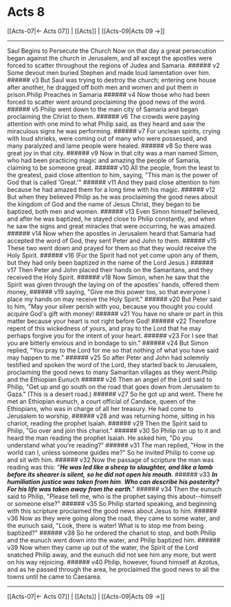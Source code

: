 # Acts 8

[[Acts-07|← Acts 07]] | [[Acts]] | [[Acts-09|Acts 09 →]]
***

Saul Begins to Persecute the Church Now on that day a great persecution began against the church in Jerusalem, and all except the apostles were forced to scatter throughout the regions of Judea and Samaria. ###### v2 Some devout men buried Stephen and made loud lamentation over him. ###### v3 But Saul was trying to destroy the church; entering one house after another, he dragged off both men and women and put them in prison.Philip Preaches in Samaria ###### v4 Now those who had been forced to scatter went around proclaiming the good news of the word. ###### v5 Philip went down to the main city of Samaria and began proclaiming the Christ to them. ###### v6 The crowds were paying attention with one mind to what Philip said, as they heard and saw the miraculous signs he was performing. ###### v7 For unclean spirits, crying with loud shrieks, were coming out of many who were possessed, and many paralyzed and lame people were healed. ###### v8 So there was great joy in that city. ###### v9 Now in that city was a man named Simon, who had been practicing magic and amazing the people of Samaria, claiming to be someone great. ###### v10 All the people, from the least to the greatest, paid close attention to him, saying, "This man is the power of God that is called 'Great.'" ###### v11 And they paid close attention to him because he had amazed them for a long time with his magic. ###### v12 But when they believed Philip as he was proclaiming the good news about the kingdom of God and the name of Jesus Christ, they began to be baptized, both men and women. ###### v13 Even Simon himself believed, and after he was baptized, he stayed close to Philip constantly, and when he saw the signs and great miracles that were occurring, he was amazed. ###### v14 Now when the apostles in Jerusalem heard that Samaria had accepted the word of God, they sent Peter and John to them. ###### v15 These two went down and prayed for them so that they would receive the Holy Spirit. ###### v16 (For the Spirit had not yet come upon any of them, but they had only been baptized in the name of the Lord Jesus.) ###### v17 Then Peter and John placed their hands on the Samaritans, and they received the Holy Spirit. ###### v18 Now Simon, when he saw that the Spirit was given through the laying on of the apostles' hands, offered them money, ###### v19 saying, "Give me this power too, so that everyone I place my hands on may receive the Holy Spirit." ###### v20 But Peter said to him, "May your silver perish with you, because you thought you could acquire God's gift with money! ###### v21 You have no share or part in this matter because your heart is not right before God! ###### v22 Therefore repent of this wickedness of yours, and pray to the Lord that he may perhaps forgive you for the intent of your heart. ###### v23 For I see that you are bitterly envious and in bondage to sin." ###### v24 But Simon replied, "You pray to the Lord for me so that nothing of what you have said may happen to me." ###### v25 So after Peter and John had solemnly testified and spoken the word of the Lord, they started back to Jerusalem, proclaiming the good news to many Samaritan villages as they went.Philip and the Ethiopian Eunuch ###### v26 Then an angel of the Lord said to Philip, "Get up and go south on the road that goes down from Jerusalem to Gaza." (This is a desert road.) ###### v27 So he got up and went. There he met an Ethiopian eunuch, a court official of Candace, queen of the Ethiopians, who was in charge of all her treasury. He had come to Jerusalem to worship, ###### v28 and was returning home, sitting in his chariot, reading the prophet Isaiah. ###### v29 Then the Spirit said to Philip, "Go over and join this chariot." ###### v30 So Philip ran up to it and heard the man reading the prophet Isaiah. He asked him, "Do you understand what you're reading?" ###### v31 The man replied, "How in the world can I, unless someone guides me?" So he invited Philip to come up and sit with him. ###### v32 Now the passage of scripture the man was reading was this: "**_He was led like a sheep to slaughter,_** **_and like a lamb before its shearer is silent,_** **_so he did_** **_not open his mouth_**. ###### v33 **_In humiliation_** **_justice was taken from him_**. **_Who can describe his posterity?_** **_For his life was taken away_** **_from the earth_**." ###### v34 Then the eunuch said to Philip, "Please tell me, who is the prophet saying this about--himself or someone else?" ###### v35 So Philip started speaking, and beginning with this scripture proclaimed the good news about Jesus to him. ###### v36 Now as they were going along the road, they came to some water, and the eunuch said, "Look, there is water! What is to stop me from being baptized?" ###### v38 So he ordered the chariot to stop, and both Philip and the eunuch went down into the water, and Philip baptized him. ###### v39 Now when they came up out of the water, the Spirit of the Lord snatched Philip away, and the eunuch did not see him any more, but went on his way rejoicing. ###### v40 Philip, however, found himself at Azotus, and as he passed through the area, he proclaimed the good news to all the towns until he came to Caesarea.

***
[[Acts-07|← Acts 07]] | [[Acts]] | [[Acts-09|Acts 09 →]]

